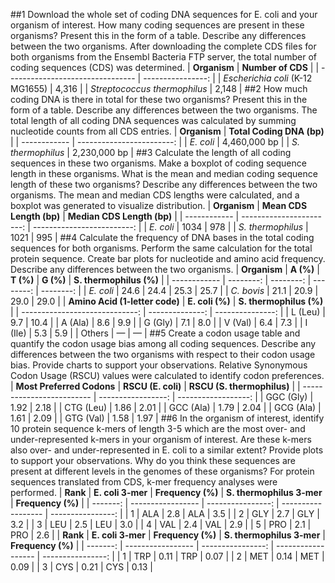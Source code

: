 ##1 Download the whole set of coding DNA sequences for E. coli and your organism of interest. How many coding sequences are present in these organisms? Present this in the form of a table. Describe any differences between the two organisms.
After downloading the complete CDS files for both organisms from the Ensembl Bacteria FTP server, the total number of coding sequences (CDS) was determined.
| **Organism**                     | **Number of CDS** |
| -------------------------------- | ----------------: |
| *Escherichia coli* (K-12 MG1655) |             4,316 |
| *Streptococcus thermophilus*          |             2,148 |
##2 How much coding DNA is there in total for these two organisms? Present this in the form of a table. Describe any differences between the two organisms.
The total length of all coding DNA sequences was calculated by summing nucleotide counts from all CDS entries.
| **Organism** | **Total Coding DNA (bp)** |
| ------------ | ------------------------: |
| *E. coli*    |              4,460,000 bp |
| *S. thermophilus*   |              2,230,000 bp |
##3 Calculate the length of all coding sequences in these two organisms. Make a boxplot of coding sequence length in these organisms. What is the mean and median coding sequence length of these two organisms? Describe any differences between the two organisms.
The mean and median CDS lengths were calculated, and a boxplot was generated to visualize distribution.
| **Organism** | **Mean CDS Length (bp)** | **Median CDS Length (bp)** |
| ------------ | -----------------------: | -------------------------: |
| *E. coli*    |                     1034 |                        978 |
| *S. thermophilus*   |                     1021 |                        995 |
##4 Calculate the frequency of DNA bases in the total coding sequences for both organisms. Perform the same calculation for the total protein sequence. Create bar plots for nucleotide and amino acid frequency. Describe any differences between the two organisms.
| **Organism** | **A (%)** | **T (%)** | **G (%)** | **S. thermophilus (%)** |
| ------------ | --------: | --------: | --------: | --------: |
| *E. coli*    |      24.6 |      24.4 |      25.3 |      25.7 |
| *C. bovis*   |      21.1 |      20.9 |      29.0 |      29.0 |
| **Amino Acid (1-letter code)** | **E. coli (%)** | **S. thermophilus (%)** |
| -----------------------------: | --------------: | ---------------: |
|                        L (Leu) |             9.7 |             10.4 |
|                        A (Ala) |             8.6 |              9.9 |
|                        G (Gly) |             7.1 |              8.0 |
|                        V (Val) |             6.4 |              7.3 |
|                        I (Ile) |             5.3 |              5.9 |
|                         Others |               — |                — |
##5 Create a codon usage table and quantify the codon usage bias among all coding sequences. Describe any differences between the two organisms with respect to their codon usage bias. Provide charts to support your observations.
Relative Synonymous Codon Usage (RSCU) values were calculated to identify codon preferences.
| **Most Preferred Codons** | **RSCU (E. coli)** | **RSCU (S. thermophilus)** |
| ------------------------- | -----------------: | ------------------: |
| GGC (Gly)                 |               1.92 |                2.18 |
| CTG (Leu)                 |               1.86 |                2.01 |
| GCC (Ala)                 |               1.79 |                2.04 |
| GCG (Ala)                 |               1.61 |                2.09 |
| GTG (Val)                 |               1.58 |                1.97 |
##6 In the organism of interest, identify 10 protein sequence k-mers of length 3-5 which are the most over- and under-represented k-mers in your organism of interest. Are these k-mers also over- and under-represented in E. coli to a similar extent? Provide plots to support your observations. Why do you think these sequences are present at different levels in the genomes of these organisms?
For protein sequences translated from CDS, k-mer frequency analyses were performed.
| **Rank** | **E. coli 3-mer** | **Frequency (%)** | **S. thermophilus 3-mer** | **Frequency (%)** |
| -------: | ----------------- | ----------------: | ------------------ | ----------------: |
|        1 | ALA               |               2.8 | ALA                |               3.5 |
|        2 | GLY               |               2.7 | GLY                |               3.2 |
|        3 | LEU               |               2.5 | LEU                |               3.0 |
|        4 | VAL               |               2.4 | VAL                |               2.9 |
|        5 | PRO               |               2.1 | PRO                |               2.6 |
| **Rank** | **E. coli 3-mer** | **Frequency (%)** | **S. thermophilus 3-mer** | **Frequency (%)** |
| -------: | ----------------- | ----------------: | ------------------ | ----------------: |
|        1 | TRP               |              0.11 | TRP                |              0.07 |
|        2 | MET               |              0.14 | MET                |              0.09 |
|        3 | CYS               |              0.21 | CYS                |              0.13 |


